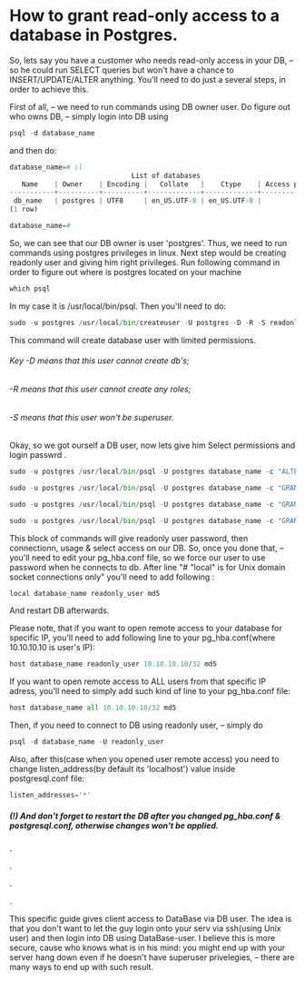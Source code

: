 # How to grant read-only access to a database in Postgres.

So, lets say you have a customer who needs read-only access in your DB, – so he could run SELECT queries but won't have a chance to INSERT/UPDATE/ALTER anything. You'll need to do just a several steps, in order to  achieve this. 

First of all, – we need to run commands using DB owner user. Do figure out who owns DB, – simply login into DB using

```python
psql -d database_name
```

and then do:

```python
database_name=# \l
                              List of databases
   Name    | Owner    | Encoding |   Collate   |    Ctype    | Access privileges
-----------+----------+----------+-------------+-------------+-------------------
 db_name   | postgres | UTF8     | en_US.UTF-8 | en_US.UTF-8 |
(1 row)

database_name=#
```

So, we can see that our DB owner is user 'postgres'. Thus, we need to run commands using postgres privileges in linux. 
Next step would be creating readonly user and giving him right privileges. 
Run following command in order to figure out where is postgres located on your machine
```python
which psql
```
In my case it is /usr/local/bin/psql.
Then you'll need to do:
```python
sudo -u postgres /usr/local/bin/createuser -U postgres -D -R -S readonly_user
```
This command will create database user with limited permissions. 
###### Key -D means that this user cannot create db's; 
###### -R means  that this user cannot create any roles;
###### -S means that this user won't be superuser.

Okay, so we got ourself a DB user, now lets give him Select permissions and login passwrd .
```python
sudo -u postgres /usr/local/bin/psql -U postgres database_name -c "ALTER USER readonly_user WITH ENCRYPTED PASSWORD 'supper_strong_pass'"

sudo -u postgres /usr/local/bin/psql -U postgres database_name -c "GRANT CONNECT ON DATABASE database_name TO readonly_user"

sudo -u postgres /usr/local/bin/psql -U postgres database_name -c "GRANT USAGE ON SCHEMA public TO readonly_user"

sudo -u postgres /usr/local/bin/psql -U postgres database_name -c "GRANT SELECT ON ALL TABLES IN SCHEMA public TO readonly_user"
```
This block of commands will give readonly user password, then connectionn, usage & select access on our DB.
So, once you done that, – you'll need to edit your pg_hba.conf file, so we force our user to use password when he connects to  db.
After line "# "local" is for Unix domain socket connections only" you'll need to add following :
```python
local database_name readonly_user md5
```
And restart DB afterwards. 

Please note, that if you want to open remote access to your database for specific IP, you'll need to add following line to your pg_hba.conf(where 10.10.10.10 is user's IP):
```python
host database_name readonly_user 10.10.10.10/32 md5
```
If you want to open remote access to ALL users from that specific IP adress, you'll need to simply add such kind of line to your pg_hba.conf file:
```python
host database_name all 10.10.10.10/32 md5
```

Then, if you need to connect to DB using readonly user, – simply do
```python
psql -d database_name -U readonly_user
```

Also, after this(case when you opened user remote access) you need to change listen_address(by default its 'localhost') value inside postgresql.conf file:
```python
listen_addresses='*'
```

##### (!) And don't forget to restart the DB after you changed pg_hba.conf & postgresql.conf, otherwise changes won't be applied. 

.

.

.

.

This specific guide gives client access to DataBase via DB  user. The idea is that you don't want to let the guy login onto your serv via ssh(using Unix user) and then login into DB using DataBase-user. 
I believe this is more secure, cause who knows what is in his mind: you might end up with your server hang down even if he doesn't have superuser privelegies, – there are many ways to end up with such result.
